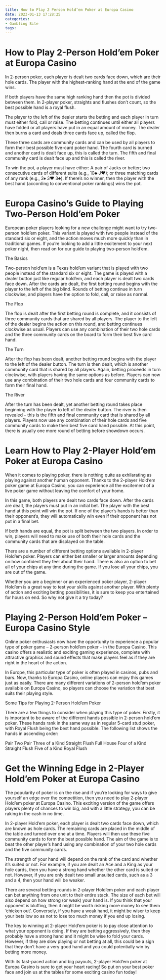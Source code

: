 ```yaml
---
title: How to Play 2 Person Hold’em Poker at Europa Casino
date: 2023-01-13 17:28:25
categories:
- Gambling Site
tags:
---
```



#  How to Play 2-Person Hold’em Poker at Europa Casino

In 2-person poker, each player is dealt two cards face down, which are their hole cards. The player with the highest-ranking hand at the end of the game wins.

If both players have the same high ranking hand then the pot is divided between them. In 2-player poker, straights and flushes don’t count, so the best possible hand is a royal flush.

The player to the left of the dealer starts the betting and each player in turn must either fold, call or raise. The betting continues until either all players have folded or all players have put in an equal amount of money. The dealer then burns a card and deals three cards face up, called the flop.

These three cards are community cards and can be used by all players to form their best possible five-card poker hand. The fourth card is burned and another card is dealt face up, this is called the turn. The fifth and final community card is dealt face up and this is called the river.

To win the pot, a player must have either: A pair of Jacks or better; two consecutive cards of different suits (e.g., 10♣ J♥); or three matching cards of any rank (e.g., 3♦ 3♥ 3♣). If there’s no winner, then the player with the best hand (according to conventional poker rankings) wins the pot.

#  Europa Casino’s Guide to Playing Two-Person Hold’em Poker

European poker players looking for a new challenge might want to try two-person hold’em poker. This variant is played with two people instead of the standard six or eight, and the action moves much more quickly than in traditional games. If you’re looking to add a little excitement to your next poker night, then read on for our guide to playing two-person hold’em.

The Basics

Two-person hold’em is a Texas hold’em variant that is played with two people instead of the standard six or eight. The game is played with a dealer button just like regular hold’em, and each player is dealt two cards face down. After the cards are dealt, the first betting round begins with the player to the left of the big blind. Rounds of betting continue in turn clockwise, and players have the option to fold, call, or raise as normal.

The Flop

The flop is dealt after the first betting round is complete, and it consists of three community cards that are shared by all players. The player to the left of the dealer begins the action on this round, and betting continues clockwise as usual. Players can use any combination of their two hole cards and the three community cards on the board to form their best five card hand.

The Turn

After the flop has been dealt, another betting round begins with the player to the left of the dealer button. The turn is then dealt, which is another community card that is shared by all players. Again, betting proceeds in turn clockwise, with players having the same options as before. Players can now use any combination of their two hole cards and four community cards to form their final hand.

The River

After the turn has been dealt, yet another betting round takes place beginning with the player to left of the dealer button. The river is then revealed – this is the fifth and final community card that is shared by all players. Players now use any combination of their hole cards and five community cards to make their best five card hand possible. At this point, there is usually one more round of betting before showdown occurs.

#  Learn How to Play 2-Player Hold’em Poker at Europa Casino

When it comes to playing poker, there is nothing quite as exhilarating as playing against another human opponent. Thanks to the 2-player Hold’em poker game at Europa Casino, you can experience all the excitement of a live poker game without leaving the comfort of your home.

In this game, both players are dealt two cards face down. After the cards are dealt, the players must put in an initial bet. The player with the best hand at this point will win the pot. If one of the player’s hands is better than their opponent’s, they will automatically win even if their opponent has not put in a final bet.

If both hands are equal, the pot is split between the two players. In order to win, players will need to make use of both their hole cards and the community cards that are displayed on the table.

There are a number of different betting options available in 2-player Hold’em poker. Players can either bet smaller or larger amounts depending on how confident they feel about their hand. There is also an option to bet all of your chips at any time during the game. If you lose all your chips, you are out of the game.

Whether you are a beginner or an experienced poker player, 2-player Hold’em is a great way to test your skills against another player. With plenty of action and exciting betting possibilities, it is sure to keep you entertained for hours on end. So why not give it a try today?

#  Playing 2-Person Hold’em Poker – Europa Casino Style

Online poker enthusiasts now have the opportunity to experience a popular type of poker game – 2-person hold’em poker – in the Europa Casino. This casino offers a realistic and exciting gaming experience, complete with attractive graphics and sound effects that make players feel as if they are right in the heart of the action.

In Europe, this particular type of poker is often played in casinos, pubs and bars. Now, thanks to Europa Casino, online players can enjoy this games just as easily. There are many different variations of 2-person hold’em poker available on Europa Casino, so players can choose the variation that best suits their playing style.

Some Tips for Playing 2-Person Hold’em Poker

There are a few things to consider when playing this type of poker. Firstly, it is important to be aware of the different hands possible in 2-person hold’em poker. These hands rank in the same way as in regular 5-card stud poker, with Royal Flush being the best hand possible. The following list shows the hands in ascending order:

Pair
Two Pair
Three of a Kind
Straight
Flush
Full House
Four of a Kind
Straight Flush 
Five of a Kind 
Royal Flush

#  Get the Winning Edge in 2-Player Hold’em Poker at Europa Casino

The popularity of poker is on the rise and if you’re looking for ways to give yourself an edge over the competition, then you need to play 2-player Hold’em poker at Europa Casino. This exciting version of the game offers players plenty of chances to win big, and with a little strategy, you can be raking in the cash in no time.

In 2-player Hold’em poker, each player is dealt two cards face down, which are known as hole cards. The remaining cards are placed in the middle of the table and turned over one at a time. Players will then use these five community cards to form the best possible hand. The aim of the game is to beat the other player’s hand using any combination of your two hole cards and the five community cards.

The strength of your hand will depend on the rank of the card and whether it’s suited or not. For example, if you are dealt an Ace and a King as your hole cards, then you have a strong hand whether the other card is suited or not. However, if you are only dealt two small unsuited cards, such as a 3 and a 4, then your hand will be weaker.

There are several betting rounds in 2-player Hold’em poker and each player can bet anything from one unit to their entire stack. The size of each bet will also depend on how strong (or weak) your hand is. If you think that your opponent is bluffing, then it might be worth risking more money to see them ‘chicken out’. Conversely, if you have a weak hand, it might be wiser to keep your bets low so as not to lose too much money if you end up losing.

The key to winning at 2-player Hold’em poker is to pay close attention to what your opponent is doing. If they are betting aggressively, then they probably have a strong hand and it might be wise to fold your cards. However, if they are slow playing or not betting at all, this could be a sign that they don’t have a very good hand and you could potentially win by betting more money.

With its fast-paced action and big payouts, 2-player Hold’em poker at Europa Casino is sure to get your heart racing! So put on your best poker face and join us at the tables for some exciting casino fun today!